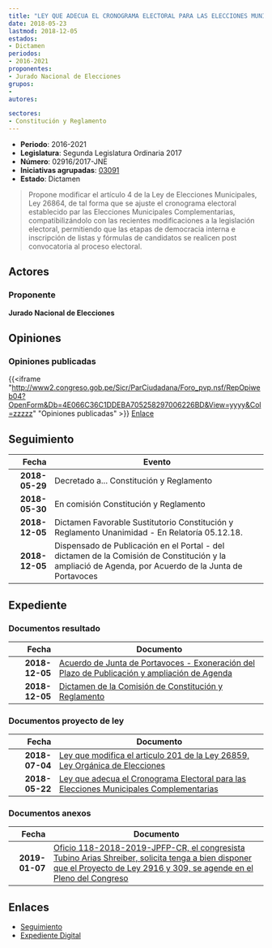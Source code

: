 ```yaml
---
title: "LEY QUE ADECUA EL CRONOGRAMA ELECTORAL PARA LAS ELECCIONES MUNICIPALES COMPLEMENTARIAS"
date: 2018-05-23
lastmod: 2018-12-05
estados:
- Dictamen
periodos:
- 2016-2021
proponentes:
- Jurado Nacional de Elecciones
grupos:
- 
autores:

sectores:
- Constitución y Reglamento
---
```

- **Periodo**: 2016-2021
- **Legislatura**: Segunda Legislatura Ordinaria 2017
- **Número**: 02916/2017-JNE
- **Iniciativas agrupadas**: [03091](../../03000/03091)
- **Estado**: Dictamen

> Propone modificar el artículo 4 de la Ley de Elecciones Municipales, Ley 26864, de tal forma que se ajuste el cronograma electoral establecido par las Elecciones Municipales Complementarias, compatibilizándolo con las recientes modificaciones a la legislación electoral, permitiendo que las etapas de democracia interna e inscripción de listas y fórmulas de candidatos se realicen post convocatoria al proceso electoral.


## Actores

### Proponente

**Jurado Nacional de Elecciones**

## Opiniones

### Opiniones publicadas

{{<iframe "http://www2.congreso.gob.pe/Sicr/ParCiudadana/Foro_pvp.nsf/RepOpiweb04?OpenForm&Db=4E066C36C1DDEBA705258297006226BD&View=yyyy&Col=zzzzz" "Opiniones publicadas" >}}
[Enlace](http://www2.congreso.gob.pe/Sicr/ParCiudadana/Foro_pvp.nsf/RepOpiweb04?OpenForm&Db=4E066C36C1DDEBA705258297006226BD&View=yyyy&Col=zzzzz)


## Seguimiento

| Fecha | Evento |
|------:|--------|
| **2018-05-29** | Decretado a... Constitución y Reglamento |
| **2018-05-30** | En comisión Constitución y Reglamento |
| **2018-12-05** | Dictamen Favorable Sustitutorio Constitución y Reglamento Unanimidad - En Relatoría 05.12.18. |
| **2018-12-05** | Dispensado de Publicación en el Portal - del dictamen de la Comisión de Constitución y la ampliació de Agenda, por Acuerdo de la Junta de Portavoces |

## Expediente

### Documentos resultado

| Fecha | Documento |
|------:|-----------|
| **2018-12-05** | [Acuerdo de Junta de Portavoces - Exoneración del Plazo de Publicación y ampliación de Agenda](http://www.leyes.congreso.gob.pe/Documentos/2016_2021/Acuerdos/Junta_Portavoces/AJP0291620181205.pdf) |
| **2018-12-05** | [Dictamen de la Comisión de Constitución y Reglamento](http://www.leyes.congreso.gob.pe/Documentos/2016_2021/Dictamenes/Proyectos_de_Ley/02637DC05MAY20180509.pdf) |

### Documentos proyecto de ley

| Fecha | Documento |
|------:|-----------|
| **2018-07-04** | [Ley que modifica el articulo 201 de la Ley 26859, Ley Orgánica de Elecciones](http://www.leyes.congreso.gob.pe/Documentos/2016_2021/Proyectos_de_Ley_y_de_Resoluciones_Legislativas/PL0309120180704..PDF) |
| **2018-05-22** | [Ley que adecua el Cronograma Electoral para las Elecciones Municipales Complementarias](http://www.leyes.congreso.gob.pe/Documentos/2016_2021/Proyectos_de_Ley_y_de_Resoluciones_Legislativas/PL0291620180522..pdf) |

### Documentos anexos

| Fecha | Documento |
|------:|-----------|
| **2019-01-07** | [Oficio 118-2018-2019-JPFP-CR, el congresista Tubino Arias Shreiber, solicita tenga a bien disponer que el Proyecto de Ley 2916 y 309, se agende en el Pleno del Congreso](http://www.leyes.congreso.gob.pe/Documentos/2016_2021/Oficios/Congresistas/OFICIO-118-2018-2019-GPFP-CR.pdf) |

## Enlaces

- [Seguimiento](http://www2.congreso.gob.pe/Sicr/TraDocEstProc/CLProLey2016.nsf/f7fff46988ca05b1052578e100829cc7/9b265e12b7f51273052582970051329c?OpenDocument)
- [Expediente Digital](http://www2.congreso.gob.pe/Sicr/TraDocEstProc/Expvirt_2011.nsf/visbusqptramdoc1621/02916?opendocument)

